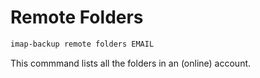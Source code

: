 <!--
# @title command: 'remote folders'
-->
# Remote Folders

```sh
imap-backup remote folders EMAIL
```

This commmand lists all the folders in an (online) account.
